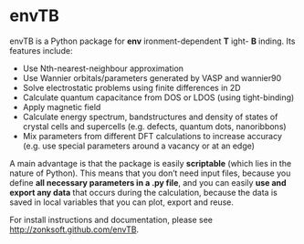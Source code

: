 envTB
=====

envTB is a Python package for **env** ironment-dependent **T** ight- **B** inding. Its features include:

* Use Nth-nearest-neighbour approximation
* Use Wannier orbitals/parameters generated by VASP and wannier90
* Solve electrostatic problems using finite differences in 2D
* Calculate quantum capacitance from DOS or LDOS (using tight-binding)
* Apply magnetic field
* Calculate energy spectrum, bandstructures and density of states of crystal cells and supercells (e.g. defects, quantum dots, nanoribbons)
* Mix parameters from different DFT calculations to increase accuracy (e.g. use special parameters around a vacancy or at an edge)

A main advantage is that the package is easily **scriptable** (which lies in the nature of Python). This means that you don’t need input files, because you define **all necessary parameters in a .py file**, and you can easily **use and export any data** that occurs during the calculation, because the data is saved in local variables that you can plot, export and reuse.

For install instructions and documentation, please see http://zonksoft.github.com/envTB.
